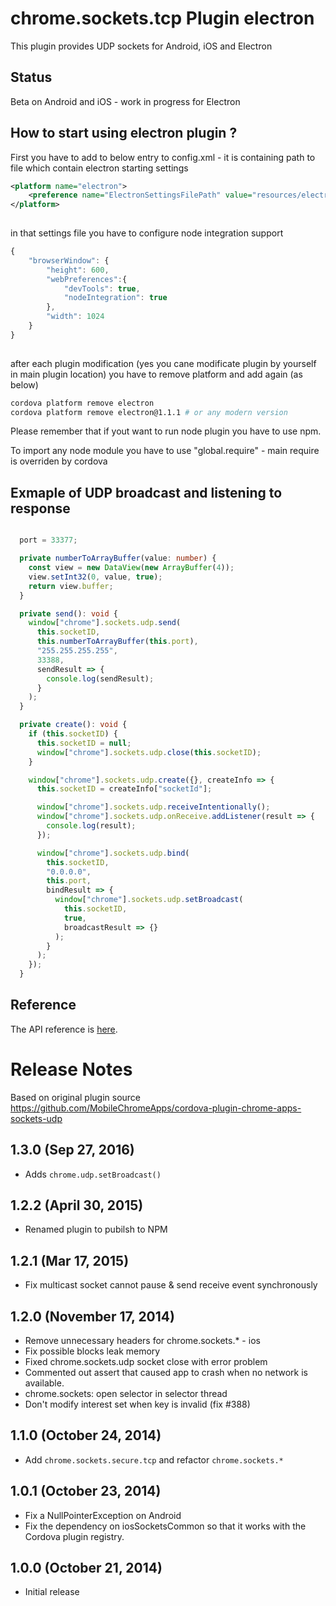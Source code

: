 # chrome.sockets.tcp Plugin electron

This plugin provides UDP sockets for Android, iOS and Electron

## Status

Beta on Android and iOS - work in progress for Electron


## How to start using electron plugin ? 

First you have to add to below entry to config.xml - it is containing path to file which contain electron starting settings

```xml
<platform name="electron">
    <preference name="ElectronSettingsFilePath" value="resources/electron/settings.json" />
</platform>
	
```

in that settings file you have to configure node integration support 

```javascript
{
    "browserWindow": {
        "height": 600,
        "webPreferences":{
            "devTools": true,
            "nodeIntegration": true
        },
        "width": 1024
    }
}
	
```

after each plugin modification (yes you cane modificate plugin  by yourself in main plugin location) 
you have to remove platform and add again (as below) 

```bash
cordova platform remove electron 
cordova platform remove electron@1.1.1 # or any modern version 
```

Please remember that if yout want to run node plugin you have to use npm.
 
To import any node module you have to use "global.require" - main require is overriden by cordova



## Exmaple of UDP broadcast and listening to response

```typescript

  port = 33377;

  private numberToArrayBuffer(value: number) {
    const view = new DataView(new ArrayBuffer(4));
    view.setInt32(0, value, true);
    return view.buffer;
  }

  private send(): void {
    window["chrome"].sockets.udp.send(
      this.socketID,
      this.numberToArrayBuffer(this.port),
      "255.255.255.255",
      33388,
      sendResult => {
        console.log(sendResult);
      }
    );
  }

  private create(): void {
    if (this.socketID) {
      this.socketID = null;
      window["chrome"].sockets.udp.close(this.socketID);
    }

    window["chrome"].sockets.udp.create({}, createInfo => {
      this.socketID = createInfo["socketId"];

      window["chrome"].sockets.udp.receiveIntentionally();
      window["chrome"].sockets.udp.onReceive.addListener(result => {
        console.log(result);
      });

      window["chrome"].sockets.udp.bind(
        this.socketID,
        "0.0.0.0",
        this.port,
        bindResult => {
          window["chrome"].sockets.udp.setBroadcast(
            this.socketID,
            true,
            broadcastResult => {}
          );
        }
      );
    });
  }

```

## Reference

The API reference is [here](https://developer.chrome.com/apps/sockets_udp).

# Release Notes

Based on original plugin source https://github.com/MobileChromeApps/cordova-plugin-chrome-apps-sockets-udp

## 1.3.0 (Sep 27, 2016)
- Adds `chrome.udp.setBroadcast()`

## 1.2.2 (April 30, 2015)
- Renamed plugin to pubilsh to NPM

## 1.2.1 (Mar 17, 2015)
* Fix multicast socket cannot pause & send receive event synchronously

## 1.2.0 (November 17, 2014)
* Remove unnecessary headers for chrome.sockets.* - ios
* Fix possible blocks leak memory
* Fixed chrome.sockets.udp socket close with error problem
* Commented out assert that caused app to crash when no network is available.
* chrome.sockets: open selector in selector thread
* Don't modify interest set when key is invalid (fix #388)

## 1.1.0 (October 24, 2014)
* Add `chrome.sockets.secure.tcp` and refactor `chrome.sockets.*`

## 1.0.1 (October 23, 2014)
* Fix a NullPointerException on Android
* Fix the dependency on iosSocketsCommon so that it works with the Cordova plugin registry.

## 1.0.0 (October 21, 2014)
* Initial release
